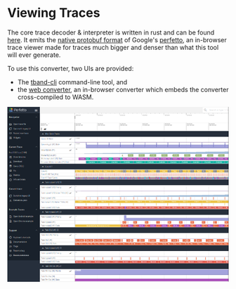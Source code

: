 # Viewing Traces

The core trace decoder & interpreter is written in rust and can be found [here](https://github.com/schilkp/Tonbandgeraet/tree/main/tools/tband-conv).
It emits the [native protobuf format](../tech_details/synthetto.md) of Google's [perfetto](https://perfetto.dev), an in-browser trace viewer 
made for traces much bigger and denser than what this tool will ever generate.

To use this converter, two UIs are provided:

- The [tband-cli](./tband_cli.md) command-line tool, and
- the [web converter](./web.md), an in-browser converter which embeds the converter cross-compiled to WASM.

![A screenshot of perfetto, with a Tonbandgerät trace loaded](./imgs/trace_example.png)
